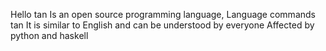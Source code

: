 Hello tan Is an open source programming language, Language commands tan It is similar to English and can be understood by everyone
Affected by
python and haskell
